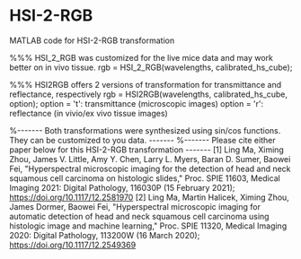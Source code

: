 # HSI-2-RGB
MATLAB code for HSI-2-RGB transformation

%%% HSI_2_RGB was customized for the live mice data and may work better on in vivo tissue. 
rgb = HSI_2_RGB(wavelengths, calibrated_hs_cube);


%%% HSI2RGB offers 2 versions of transformation for transmittance and reflectance, respectively
rgb = HSI2RGB(wavelengths, calibrated_hs_cube, option);
option = 't': transmittance (microscopic images)
option = 'r': reflectance (in vivio/ex vivo tissue images)

%------- Both transformations were synthesized using sin/cos functions. They can be customized to you data. -------
%------- Please cite either paper below for this HSI-2-RGB transformation -------
[1] Ling Ma, Ximing Zhou, James V. Little, Amy Y. Chen, Larry L. Myers, Baran D. Sumer, Baowei Fei, "Hyperspectral microscopic imaging for the detection of head and neck squamous cell carcinoma on histologic slides," Proc. SPIE 11603, Medical Imaging 2021: Digital Pathology, 116030P (15 February 2021); https://doi.org/10.1117/12.2581970
[2] Ling Ma, Martin Halicek, Ximing Zhou, James Dormer, Baowei Fei, "Hyperspectral microscopic imaging for automatic detection of head and neck squamous cell carcinoma using histologic image and machine learning," Proc. SPIE 11320, Medical Imaging 2020: Digital Pathology, 113200W (16 March 2020); https://doi.org/10.1117/12.2549369
